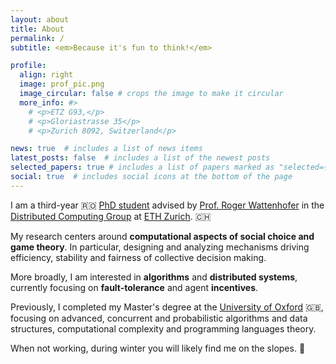 ```yaml
---
layout: about
title: About
permalink: /
subtitle: <em>Because it's fun to think!</em>

profile:
  align: right
  image: prof_pic.png
  image_circular: false # crops the image to make it circular
  more_info: #>
    # <p>ETZ G93,</p>
    # <p>Gloriastrasse 35</p>
    # <p>Zurich 8092, Switzerland</p>

news: true  # includes a list of news items
latest_posts: false  # includes a list of the newest posts
selected_papers: true # includes a list of papers marked as "selected={true}"
social: true  # includes social icons at the bottom of the page
---
```


I am a third-year :romania: [PhD student](https://disco.ethz.ch/members/aconstantine) advised by [Prof. Roger Wattenhofer](https://disco.ethz.ch/members/wroger) in the [Distributed Computing Group](https://disco.ethz.ch/) at [ETH Zurich](https://ethz.ch/en.html). :switzerland:

My research centers around **computational aspects of social choice and game theory**. In particular, designing and analyzing mechanisms driving efficiency, stability and fairness of collective decision making.

More broadly, I am interested in **algorithms** and **distributed systems**, currently focusing on **fault-tolerance** and agent **incentives**.

Previously, I completed my Master's degree at the [University of Oxford](https://www.cs.ox.ac.uk/) :uk:, focusing on advanced, concurrent and probabilistic algorithms and data structures, computational complexity and programming languages theory. 

When not working, during winter you will likely find me on the slopes. :ski: